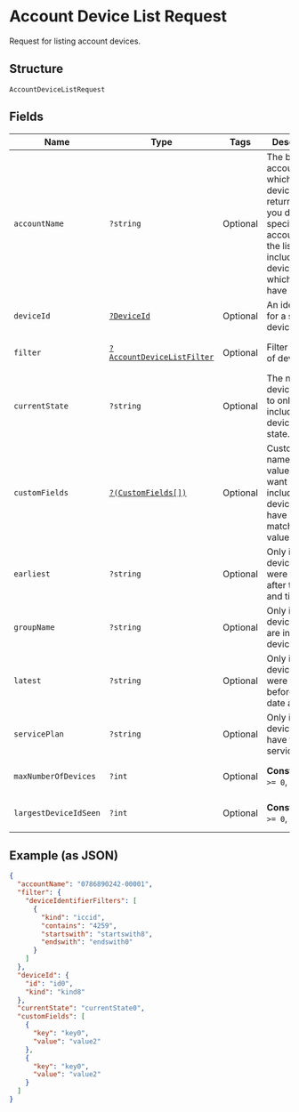 
# Account Device List Request

Request for listing account devices.

## Structure

`AccountDeviceListRequest`

## Fields

| Name | Type | Tags | Description | Getter | Setter |
|  --- | --- | --- | --- | --- | --- |
| `accountName` | `?string` | Optional | The billing account for which a list of devices is returned. If you don't specify an accountName, the list includes all devices to which you have access. | getAccountName(): ?string | setAccountName(?string accountName): void |
| `deviceId` | [`?DeviceId`](../../doc/models/device-id.md) | Optional | An identifier for a single device. | getDeviceId(): ?DeviceId | setDeviceId(?DeviceId deviceId): void |
| `filter` | [`?AccountDeviceListFilter`](../../doc/models/account-device-list-filter.md) | Optional | Filter for a list of devices. | getFilter(): ?AccountDeviceListFilter | setFilter(?AccountDeviceListFilter filter): void |
| `currentState` | `?string` | Optional | The name of a device state, to only include devices in that state. | getCurrentState(): ?string | setCurrentState(?string currentState): void |
| `customFields` | [`?(CustomFields[])`](../../doc/models/custom-fields.md) | Optional | Custom field names and values, if you want to only include devices that have matching values. | getCustomFields(): ?array | setCustomFields(?array customFields): void |
| `earliest` | `?string` | Optional | Only include devices that were added after this date and time. | getEarliest(): ?string | setEarliest(?string earliest): void |
| `groupName` | `?string` | Optional | Only include devices that are in this device group. | getGroupName(): ?string | setGroupName(?string groupName): void |
| `latest` | `?string` | Optional | Only include devices that were added before this date and time. | getLatest(): ?string | setLatest(?string latest): void |
| `servicePlan` | `?string` | Optional | Only include devices that have this service plan. | getServicePlan(): ?string | setServicePlan(?string servicePlan): void |
| `maxNumberOfDevices` | `?int` | Optional | **Constraints**: `>= 0`, `<= 100` | getMaxNumberOfDevices(): ?int | setMaxNumberOfDevices(?int maxNumberOfDevices): void |
| `largestDeviceIdSeen` | `?int` | Optional | **Constraints**: `>= 0`, `<= 100` | getLargestDeviceIdSeen(): ?int | setLargestDeviceIdSeen(?int largestDeviceIdSeen): void |

## Example (as JSON)

```json
{
  "accountName": "0786890242-00001",
  "filter": {
    "deviceIdentifierFilters": [
      {
        "kind": "iccid",
        "contains": "4259",
        "startswith": "startswith8",
        "endswith": "endswith0"
      }
    ]
  },
  "deviceId": {
    "id": "id0",
    "kind": "kind8"
  },
  "currentState": "currentState0",
  "customFields": [
    {
      "key": "key0",
      "value": "value2"
    },
    {
      "key": "key0",
      "value": "value2"
    }
  ]
}
```

